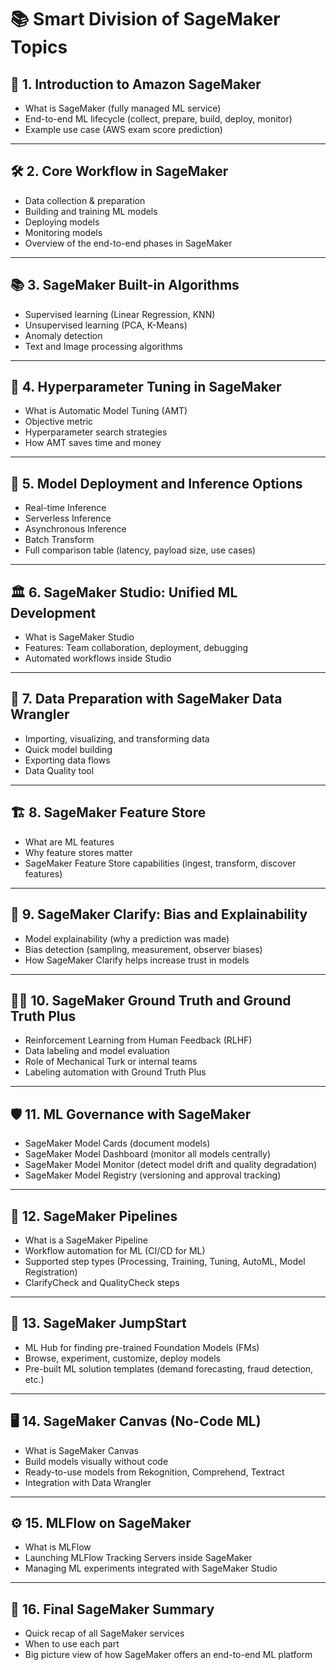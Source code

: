 # 📚 Smart Division of SageMaker Topics

## 🧠 1. Introduction to Amazon SageMaker

- What is SageMaker (fully managed ML service)
- End-to-end ML lifecycle (collect, prepare, build, deploy, monitor)
- Example use case (AWS exam score prediction)

---

## 🛠️ 2. Core Workflow in SageMaker

- Data collection & preparation
- Building and training ML models
- Deploying models
- Monitoring models
- Overview of the end-to-end phases in SageMaker

---

## 📚 3. SageMaker Built-in Algorithms

- Supervised learning (Linear Regression, KNN)
- Unsupervised learning (PCA, K-Means)
- Anomaly detection
- Text and Image processing algorithms

---

## 🎯 4. Hyperparameter Tuning in SageMaker

- What is Automatic Model Tuning (AMT)
- Objective metric
- Hyperparameter search strategies
- How AMT saves time and money

---

## 🚀 5. Model Deployment and Inference Options

- Real-time Inference
- Serverless Inference
- Asynchronous Inference
- Batch Transform
- Full comparison table (latency, payload size, use cases)

---

## 🏛️ 6. SageMaker Studio: Unified ML Development

- What is SageMaker Studio
- Features: Team collaboration, deployment, debugging
- Automated workflows inside Studio

---

## 🧹 7. Data Preparation with SageMaker Data Wrangler

- Importing, visualizing, and transforming data
- Quick model building
- Exporting data flows
- Data Quality tool

---

## 🏗️ 8. SageMaker Feature Store

- What are ML features
- Why feature stores matter
- SageMaker Feature Store capabilities (ingest, transform, discover features)

---

## 🔎 9. SageMaker Clarify: Bias and Explainability

- Model explainability (why a prediction was made)
- Bias detection (sampling, measurement, observer biases)
- How SageMaker Clarify helps increase trust in models

---

## 🧑‍🏫 10. SageMaker Ground Truth and Ground Truth Plus

- Reinforcement Learning from Human Feedback (RLHF)
- Data labeling and model evaluation
- Role of Mechanical Turk or internal teams
- Labeling automation with Ground Truth Plus

---

## 🛡️ 11. ML Governance with SageMaker

- SageMaker Model Cards (document models)
- SageMaker Model Dashboard (monitor all models centrally)
- SageMaker Model Monitor (detect model drift and quality degradation)
- SageMaker Model Registry (versioning and approval tracking)

---

## 🔁 12. SageMaker Pipelines

- What is a SageMaker Pipeline
- Workflow automation for ML (CI/CD for ML)
- Supported step types (Processing, Training, Tuning, AutoML, Model Registration)
- ClarifyCheck and QualityCheck steps

---

## 🚀 13. SageMaker JumpStart

- ML Hub for finding pre-trained Foundation Models (FMs)
- Browse, experiment, customize, deploy models
- Pre-built ML solution templates (demand forecasting, fraud detection, etc.)

---

## 🖥️ 14. SageMaker Canvas (No-Code ML)

- What is SageMaker Canvas
- Build models visually without code
- Ready-to-use models from Rekognition, Comprehend, Textract
- Integration with Data Wrangler

---

## ⚙️ 15. MLFlow on SageMaker

- What is MLFlow
- Launching MLFlow Tracking Servers inside SageMaker
- Managing ML experiments integrated with SageMaker Studio

---

## 🎯 16. Final SageMaker Summary

- Quick recap of all SageMaker services
- When to use each part
- Big picture view of how SageMaker offers an end-to-end ML platform

